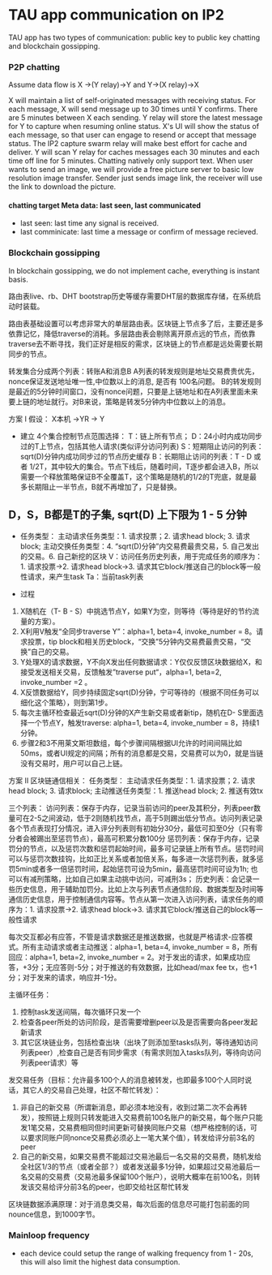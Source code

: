 # TAU app communication on IP2
TAU app has two types of communication: public key to public key chatting and blockchain gossipping. 

### P2P chatting
Assume data flow is X ->(Y relay)->Y and Y->(X relay)->X

X will maintain a list of self-originated messages with receiving status. For each message, X will send message up to 30 times until Y confirms. There are 5 minutes between X each sending. Y relay will store the latest message for Y to capture when resuming online status. 
X's UI will show the status of each message, so that user can engage to resend or accept that message status. The IP2 capture swarm relay will make best effort for cache and deliver. 
Y will scan Y relay for caches messages each 30 minutes and each time off line for 5 minutes. 
Chatting natively only support text. When user wants to send an image, we will provide a free picture server to basic low resolution image transfer. Sender just sends image link, the receiver will use the link to download the picture. 

#### chatting target Meta data: last seen, last communicated
* last seen: last time any signal is received.
* last comminicate: last time a message or confirm of message recieved.

### Blockchain gossipping
In blockchain gossipping, we do not implement cache, everything is instant basis. 


路由表live、rb、DHT bootstrap历史等缓存需要DHT层的数据库存储，在系统启动时装载。

路由表基础设置可以考虑非常大的单层路由表。区块链上节点多了后，主要还是多依靠记忆，降低traverse的消耗。多层路由表会剔除离开原点远的节点，而依靠traverse去不断寻找，我们正好是相反的需求，区块链上的节点都是远处需要长期同步的节点。 


转发集合分成两个列表：转账A和消息B
A列表的转发规则是地址交易费贵优先，nonce保证发送地址唯一性,中位数以上的消息, 是否有 100名问题。 
B的转发规则是最近的5分钟时间窗口，没有nonce问题，只要是上链地址和在A列表里面未来要上链的地址就行。对B来说，策略是转发5分钟内中位数以上的消息。


方案 I
假设： X本机 ->YR -> Y 
- 建立 4个集合控制节点范围选择：
T：链上所有节点；
D：24小时内成功同步过的T上节点，包括其他人请求(类似评分访问列表)
S：短期阻止访问的列表：sqrt(D)分钟内成功同步过的节点历史缓存
B：长期阻止访问的列表：T - D 或者 1/2T，其中较大的集合。节点下线后，随着时间，T逐步都会进入B，所以需要一个释放策略保证B不全覆盖T，这个策略是随机的1/2的T兜底，就是最多长期阻止一半节点，B就不再增加了，只是替换。
## D，S，B都是T的子集, sqrt(D) 上下限为 1 - 5 分钟

- 任务类型：
主动请求任务类型：1. 请求投票；2. 请求head block; 3. 请求block; 
主动交换任务类型：4. “sqrt(D)分钟”内交易费最贵交易，5. 自己发出的交易。6. 自己新挖的区块
V：访问任务历史列表，用于完成任务的顺序为：1. 请求投票->2. 请求head block->3. 请求其它block/推送自己的block等一般性请求，来产生task
Ta：当前task列表

- 过程
1. X随机在（T- B - S）中挑选节点Y，如果Y为空，则等待（等待是好的节约流量的方案）。
2. X利用V触发“全同步traverse Y”：alpha=1, beta=4, invoke_number = 8。请求投票，tip block和相关历史block，“交换”5分钟内交易费最贵交易，“交换”自己的交易。
3. Y处理X的请求数据，Y不向X发出任何数据请求：Y仅仅反馈区块数据给X，和接受发送相关交易，反馈触发”traverse put“，alpha=1, beta=2, invoke_number =2 。
4. X反馈数据给Y，同步持续固定sqrt(D)分钟，宁可等待的（根据不同任务可以细化这个策略），则到第1步。
5. 每次主循环检查最近sqrt(D)分钟的X产生新交易或者新tip，随机在D- S里面选择一个节点Y，触发traverse: alpha=1, beta=4, invoke_number = 8，持续1分钟。
6. 步骤2和3不用莱文斯坦数组，每个步骤间隔根据UI允许的时间间隔比如50ms，或者UI规定的间隔；所有的消息都是交易，交易费可以为0，就是当链没有交易时，用户可以自己上链。

方案 II
区块链通信相关：
任务类型：
主动请求任务类型：1. 请求投票；2. 请求head block; 3. 请求block;
主动推送任务类型：1. 推送head block; 2. 推送有效tx

三个列表：
访问列表：保存于内存，记录当前访问的peer及其积分，列表peer数量可在2-5之间波动，低于2则随机找节点，高于5则踢出低分节点。访问列表记录各个节点表现打分情况，进入评分列表则有初始分30分，最低可扣至0分（只有零分者会被踢出至惩罚节点），最高可积累分数100分
惩罚列表：保存于内存，记录罚分的节点，以及惩罚次数和惩罚起始时间，最多可记录链上所有节点。惩罚时间可以与惩罚次数挂钩，比如正比关系或者加倍关系，每多进一次惩罚列表，就多惩罚5min或者多一倍惩罚时间，起始惩罚可设为5min，最高惩罚时间可设为1h; 也可以有减刑策略，比如自己如果主动挑中访问，可减刑3s；
历史列表：会记录一些历史信息，用于辅助加罚分。比如上次与列表节点通信阶段、数据类型及时间等通信历史信息，用于控制通信内容等。节点从第一次进入访问列表，请求任务的顺序为：1. 请求投票->2. 请求head block->3. 请求其它block/推送自己的block等一般性请求

每次交互都必有应答，不管是请求数据还是推送数据，也就是严格请求-应答模式。所有主动请求或者主动推送：alpha=1, beta=4, invoke_number = 8，所有回应：alpha=1, beta=2, invoke_number = 2。对于发出的请求，如果成功应答，+3分；无应答则-5分；对于推送的有效数据，比如head/max fee tx，也+1分；对于发来的请求，响应并-1分。

主循环任务：
1. 控制task发送间隔，每次循环只发一个
2. 检查各peer所处的访问阶段，是否需要增删peer以及是否需要向各peer发起新请求
3. 其它区块链业务，包括检查出块（出块了则添加至tasks队列，等待通知访问列表peer）,检查自己是否有同步需求（有需求则加入tasks队列，等待向访问列表peer请求）等

发交易任务（目标：允许最多100个人的消息被转发，也即最多100个人同时说话，其它人的交易自己处理，社区不帮忙转发）：
1. 非自己的新交易（所谓新消息，即必须本地没有，收到过第二次不会再转发），按照链上规则只转发能进入交易费前100名账户的新交易，每个账户只能发1笔交易，交易费相同但时间更新可替换同账户交易（想严格控制的话，可以要求同账户同nonce交易费必须必上一笔大某个值），转发给评分前3名的peer
2. 自己的新交易，如果交易费不能超过交易池最后一名交易的交易费，随机发给全社区1/3的节点（或者全部？）或者发送最多1分钟，如果超过交易池最后一名交易的交易费（交易池最多保留100个账户），说明大概率在前100名，则转发该交易给评分前3名的peer，也即交给社区帮忙转发



区块链数据添满原理：对于消息类交易，每次后面的信息尽可能打包前面的同nounce信息，到1000字节。



### Mainloop frequency
* each device could setup the range of walking frequency from 1 - 20s, this will also limit the highest data consumption. 

